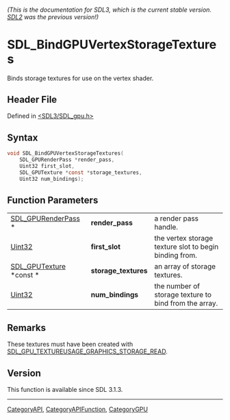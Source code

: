 ###### (This is the documentation for SDL3, which is the current stable version. [SDL2](https://wiki.libsdl.org/SDL2/) was the previous version!)
# SDL_BindGPUVertexStorageTextures

Binds storage textures for use on the vertex shader.

## Header File

Defined in [<SDL3/SDL_gpu.h>](https://github.com/libsdl-org/SDL/blob/main/include/SDL3/SDL_gpu.h)

## Syntax

```c
void SDL_BindGPUVertexStorageTextures(
    SDL_GPURenderPass *render_pass,
    Uint32 first_slot,
    SDL_GPUTexture *const *storage_textures,
    Uint32 num_bindings);
```

## Function Parameters

|                                           |                      |                                                        |
| ----------------------------------------- | -------------------- | ------------------------------------------------------ |
| [SDL_GPURenderPass](SDL_GPURenderPass) *  | **render_pass**      | a render pass handle.                                  |
| [Uint32](Uint32)                          | **first_slot**       | the vertex storage texture slot to begin binding from. |
| [SDL_GPUTexture](SDL_GPUTexture) *const * | **storage_textures** | an array of storage textures.                          |
| [Uint32](Uint32)                          | **num_bindings**     | the number of storage texture to bind from the array.  |

## Remarks

These textures must have been created with
[SDL_GPU_TEXTUREUSAGE_GRAPHICS_STORAGE_READ](SDL_GPU_TEXTUREUSAGE_GRAPHICS_STORAGE_READ).

## Version

This function is available since SDL 3.1.3.

----
[CategoryAPI](CategoryAPI), [CategoryAPIFunction](CategoryAPIFunction), [CategoryGPU](CategoryGPU)

